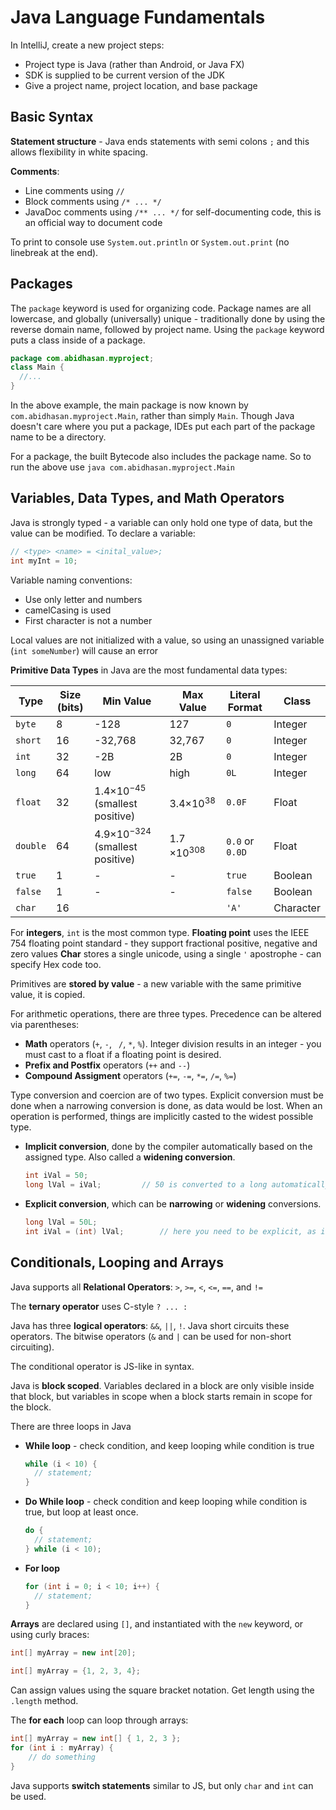 # Java Language Fundamentals

In IntelliJ, create a new project steps:

- Project type is Java (rather than Android, or Java FX)
- SDK is supplied to be current version of the JDK
- Give a project name, project location, and base package



## Basic Syntax

**Statement structure** - Java ends statements with semi colons `;` and this allows flexibility in white spacing.

**Comments**:

- Line comments using `//`
- Block comments using `/* ... */`
- JavaDoc comments using `/** ... */` for self-documenting code, this is an official way to document code

To print to console use `System.out.println` or `System.out.print` (no linebreak at the end).



## Packages

The `package` keyword is used for organizing code. Package names are all lowercase, and globally (universally) unique - traditionally done by using the reverse domain name, followed by project name. Using the `package` keyword puts a class inside of a package.

```java
package com.abidhasan.myproject;
class Main {
  //...
}
```

In the above example, the main package is now known by `com.abidhasan.myproject.Main`, rather than simply `Main`.
Though Java doesn't care where you put a package, IDEs put each part of the package name to be a directory.

For a package, the built Bytecode also includes the package name. So to run the above use `java com.abidhasan.myproject.Main`



## Variables, Data Types, and Math Operators

Java is strongly typed - a variable can only hold one type of data, but the value can be modified. To declare a variable:

```java
// <type> <name> = <inital_value>;
int myInt = 10;
```

Variable naming conventions:

- Use only letter and numbers
- camelCasing is used
- First character is not a number

Local values are not initialized with a value, so using an unassigned variable (`int someNumber`) will cause an error

**Primitive Data Types** in Java are the most fundamental data types:

| Type     | Size (bits) | Min Value                                 | Max Value             | Literal Format  | Class     |
| -------- | ----------- | ----------------------------------------- | --------------------- | --------------- | --------- |
| `byte`   | 8           | -128                                      | 127                   | `0`             | Integer   |
| `short`  | 16          | -32,768                                   | 32,767                | `0`             | Integer   |
| `int`    | 32          | -2B                                       | 2B                    | `0`             | Integer   |
| `long`   | 64          | low                                       | high                  | `0L`            | Integer   |
| `float`  | 32          | 1.4$\times 10^{-45}$ (smallest positive)  | 3.4$\times 10^{38}$   | `0.0F`          | Float     |
| `double` | 64          | 4.9$\times 10^{-324}$ (smallest positive) | 1.7 $\times 10^{308}$ | `0.0` or `0.0D` | Float     |
| `true`   | 1           | -                                         | -                     | `true`          | Boolean   |
| `false`  | 1           | -                                         | -                     | `false`         | Boolean   |
| `char`   | 16          |                                           |                       | `'A'`           | Character |

For **integers**, `int` is the most common type.
**Floating point** uses the IEEE 754 floating point standard - they support fractional positive, negative and zero values
**Char** stores a single unicode, using a single `'` apostrophe - can specify Hex code too.

Primitives are **stored by value** - a new variable with the same primitive value, it is copied.

For arithmetic operations, there are three types. Precedence can be altered via parentheses:

- **Math** operators (`+`, `-`, ` /`, `*`, `%`). Integer division results in an integer - you must cast to a float if a floating point is desired.
- **Prefix and Postfix** operators (`++` and `--`)
- **Compound Assigment** operators (`+=`, `-=`, `*=`, `/=`, `%=`)



Type conversion and coercion are of two types. Explicit conversion must be done when a narrowing conversion is done, as data would be lost. When an operation is performed, things are implicitly casted to the widest possible type.

- **Implicit conversion**, done by the compiler automatically based on the assigned type. Also called a **widening conversion**.

  ```java
  int iVal = 50;
  long lVal = iVal;			// 50 is converted to a long automatically
  ```

- **Explicit conversion**, which can be **narrowing** or **widening** conversions.

  ```java
  long lVal = 50L;
  int iVal = (int) lVal;		// here you need to be explicit, as info is lost
  ```

  

## Conditionals, Looping and Arrays

Java supports all **Relational Operators**: `>`, `>=`, `<`, `<=`, `==`, and `!=`

The **ternary operator** uses C-style `? ... :`

Java has three **logical operators**: `&&`, `||`, `!`. Java short circuits these operators. The bitwise operators (`&` and `|` can be used for non-short circuiting).

The conditional operator is JS-like in syntax.

Java is **block scoped**.  Variables declared in a block are only visible inside that block, but variables in scope when a block starts remain in scope for the block.



There are three loops in Java

- **While loop** - check condition, and keep looping while condition is true

  ```java
  while (i < 10) {
    // statement;
  }
  ```

- **Do While loop** - check condition and keep looping while condition is true, but loop at least once.

  ```java
  do {
    // statement;
  } while (i < 10);
  ```

- **For loop**

  ```java
  for (int i = 0; i < 10; i++) {
    // statement;
  }
  ```



**Arrays** are declared using `[]`, and instantiated with the `new` keyword, or using curly braces:

```java
int[] myArray = new int[20];

int[] myArray = {1, 2, 3, 4};
```

Can assign values using the square bracket notation.
Get length using the `.length` method.

The **for each** loop can loop through arrays:

```java
int[] myArray = new int[] { 1, 2, 3 };
for (int i : myArray) {
	// do something
}
```



Java supports **switch statements** similar to JS, but only `char` and `int` can be used.

